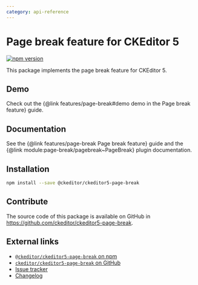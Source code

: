 ```yaml
---
category: api-reference
---
```


# Page break feature for CKEditor 5

[![npm version](https://badge.fury.io/js/%40ckeditor%2Fckeditor5-page-break.svg)](https://www.npmjs.com/package/@ckeditor/ckeditor5-page-break)

This package implements the page break feature for CKEditor 5.

## Demo

Check out the {@link features/page-break#demo demo in the Page break feature} guide.

## Documentation

See the {@link features/page-break Page break feature} guide and the {@link module:page-break/pagebreak~PageBreak} plugin documentation.

## Installation

```bash
npm install --save @ckeditor/ckeditor5-page-break
```

## Contribute

The source code of this package is available on GitHub in https://github.com/ckeditor/ckeditor5-page-break.

## External links

* [`@ckeditor/ckeditor5-page-break` on npm](https://www.npmjs.com/package/@ckeditor/ckeditor5-page-break)
* [`ckeditor/ckeditor5-page-break` on GitHub](https://github.com/ckeditor/ckeditor5-page-break)
* [Issue tracker](https://github.com/ckeditor/ckeditor5/issues)
* [Changelog](https://github.com/ckeditor/ckeditor5-page-break/blob/master/CHANGELOG.md)
